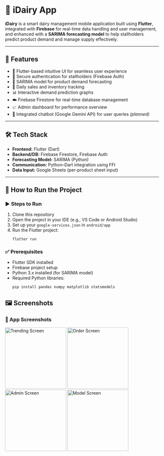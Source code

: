 # 🐄 iDairy App

**iDairy** is a smart dairy management mobile application built using **Flutter**, integrated with **Firebase** for real-time data handling and user management, and enhanced with a **SARIMA forecasting model** to help stallholders predict product demand and manage supply effectively.

---

## 📌 Features

- 📱 Flutter-based intuitive UI for seamless user experience
- 🔐 Secure authentication for stallholders (Firebase Auth)
- 🧮 SARIMA model for product demand forecasting
- 🧾 Daily sales and inventory tracking
- 📊 Interactive demand prediction graphs
- ☁️ Firebase Firestore for real-time database management
- 📈 Admin dashboard for performance overview
- 💬 Integrated chatbot (Google Gemini API) for user queries *(planned)*

---

## 🛠️ Tech Stack

- **Frontend:** Flutter (Dart)
- **Backend/DB:** Firebase Firestore, Firebase Auth
- **Forecasting Model:** SARIMA (Python)
- **Communication:** Python–Dart integration using FFI
- **Data Input:** Google Sheets (per-product sheet input)

---

## 🚀 How to Run the Project

### ▶️ Steps to Run

1. Clone this repository  
2. Open the project in your IDE (e.g., VS Code or Android Studio)  
3. Set up your `google-services.json` in `android/app`  
4. Run the Flutter project:
   ```bash
   flutter run

### ✅ Prerequisites

- Flutter SDK installed
- Firebase project setup
- Python 3.x installed (for SARIMA model)
- Required Python libraries:
  ```bash
  pip install pandas numpy matplotlib statsmodels

## 🖼️ Screenshots
<h3>📸 App Screenshots</h3>

<p>
  <img src="Screenshots/3%20trending.jpg" alt="Trending Screen" width="200"/>
  <img src="Screenshots/9%20order%20history.jpg" alt="Order Screen" width="200"/>
  <img src="Screenshots/10%20products.jpg" alt="Admin Screen" width="200"/>
  <img src="Screenshots/17%20model.jpg" alt="Model Screen" width="200"/>
</p>
